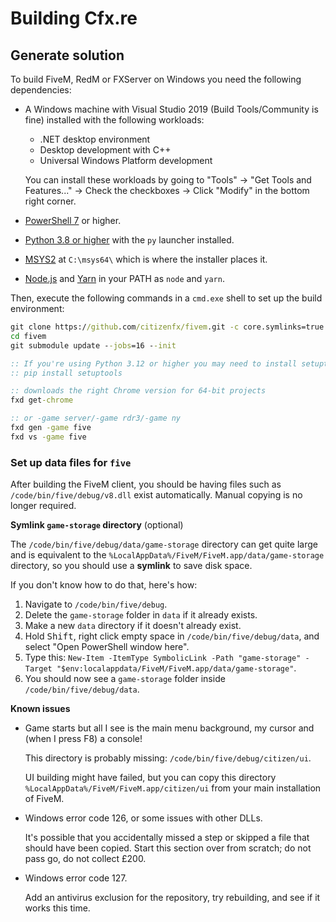 # Building Cfx.re

## Generate solution

To build FiveM, RedM or FXServer on Windows you need the following dependencies:

* A Windows machine with Visual Studio 2019 (Build Tools/Community is fine) installed with the following workloads:
  - .NET desktop environment
  - Desktop development with C++
  - Universal Windows Platform development
  
  You can install these workloads by going to "Tools" -> "Get Tools and Features..." -> Check the checkboxes -> Click "Modify" in the bottom right corner.
  
* [PowerShell 7](https://aka.ms/powershell-release?tag=stable) or higher.
* [Python 3.8 or higher](https://python.org/) with the `py` launcher installed.
* [MSYS2](https://www.msys2.org/) at `C:\msys64\` which is where the installer places it.
* [Node.js](https://nodejs.org/en/download/) and [Yarn](https://classic.yarnpkg.com/en/docs/install/) in your PATH as `node` and `yarn`.

Then, execute the following commands in a `cmd.exe` shell to set up the build environment:

```bat
git clone https://github.com/citizenfx/fivem.git -c core.symlinks=true
cd fivem
git submodule update --jobs=16 --init

:: If you're using Python 3.12 or higher you may need to install setuptools
:: pip install setuptools

:: downloads the right Chrome version for 64-bit projects
fxd get-chrome

:: or -game server/-game rdr3/-game ny
fxd gen -game five
fxd vs -game five
```

### Set up data files for `five`

After building the FiveM client, you should be having files such as `/code/bin/five/debug/v8.dll` exist automatically. Manual copying is no longer required.

**Symlink `game-storage` directory** (optional)

The `/code/bin/five/debug/data/game-storage` directory can get quite large and is equivalent to the `%LocalAppData%/FiveM/FiveM.app/data/game-storage` directory, so you should use a **symlink** to save disk space.

If you don't know how to do that, here's how:

1. Navigate to `/code/bin/five/debug`.
2. Delete the `game-storage` folder in `data` if it already exists.
3. Make a new `data` directory if it doesn't already exist.
4. Hold <kbd>Shift</kbd>, right click empty space in `/code/bin/five/debug/data`, and select "Open PowerShell window here".
5. Type this: `New-Item -ItemType SymbolicLink -Path "game-storage" -Target "$env:localappdata/FiveM/FiveM.app/data/game-storage"`.
6. You should now see a `game-storage` folder inside `/code/bin/five/debug/data`.

**Known issues**

- Game starts but all I see is the main menu background, my cursor and (when I press F8) a console!
  
  This directory is probably missing: `/code/bin/five/debug/citizen/ui`.
  
  UI building might have failed, but you can copy this directory `%LocalAppData%/FiveM/FiveM.app/citizen/ui` from your main installation of FiveM.
- Windows error code 126, or some issues with other DLLs.

  It's possible that you accidentally missed a step or skipped a file that should have been copied. Start this section over from scratch; do not pass go, do not collect £200.

- Windows error code 127.

  Add an antivirus exclusion for the repository, try rebuilding, and see if it works this time.
